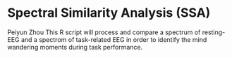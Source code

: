 # Spectral Similarity Analysis (SSA)
Peiyun Zhou 
This R script will process and compare a spectrum of resting-EEG and a spectrom of task-related EEG 
in order to identify the mind wandering moments during task performance. 
